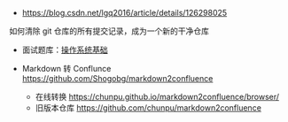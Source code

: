 - <https://blog.csdn.net/lgq2016/article/details/126298025>

如何清除 git 仓库的所有提交记录，成为一个新的干净仓库

- 面试题库：[操作系统基础](https://javaguide.cn/cs-basics/operating-system/operating-system-basic-questions-01.html#操作系统基础)

- Markdown 转 Conflunce <https://github.com/Shogobg/markdown2confluence>
  - 在线转换 <https://chunpu.github.io/markdown2confluence/browser/>
  - 旧版本仓库 <https://github.com/chunpu/markdown2confluence>
